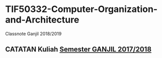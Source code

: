 # TIF50332-Computer-Organization-and-Architecture
Classnote Ganjil 2018/2019


## CATATAN Kuliah [Semester GANJIL 2017/2018](https://github.com/handaga/organisasi-dan-arsitektur-komputer-2017)
